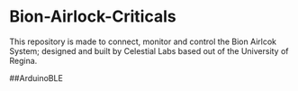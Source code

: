 # Bion-Airlock-Criticals

This repository is made to connect, monitor and control the Bion Airlcok System; designed and built by Celestial Labs based out of the University of Regina.

##ArduinoBLE
